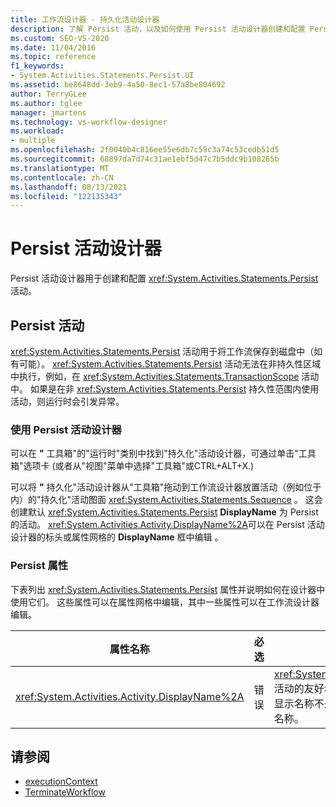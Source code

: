 ```yaml
---
title: 工作流设计器 - 持久化活动设计器
description: 了解 Persist 活动，以及如何使用 Persist 活动设计器创建和配置 Persist 活动。
ms.custom: SEO-VS-2020
ms.date: 11/04/2016
ms.topic: reference
f1_keywords:
- System.Activities.Statements.Persist.UI
ms.assetid: be8648dd-3eb9-4a50-8ec1-57a8be804692
author: TerryGLee
ms.author: tglee
manager: jmartens
ms.technology: vs-workflow-designer
ms.workload:
- multiple
ms.openlocfilehash: 2f0040b4c816ee55e6db7c59c3a74c53cedb51d5
ms.sourcegitcommit: 68897da7d74c31ae1ebf5d47c7b5ddc9b108265b
ms.translationtype: MT
ms.contentlocale: zh-CN
ms.lasthandoff: 08/13/2021
ms.locfileid: "122135343"
---
```

# <a name="persist-activity-designer"></a>Persist 活动设计器

Persist 活动设计器用于创建和配置 <xref:System.Activities.Statements.Persist> 活动。

## <a name="the-persist-activity"></a>Persist 活动

<xref:System.Activities.Statements.Persist> 活动用于将工作流保存到磁盘中（如有可能）。 <xref:System.Activities.Statements.Persist> 活动无法在非持久性区域中执行，例如，在 <xref:System.Activities.Statements.TransactionScope> 活动中。 如果是在非 <xref:System.Activities.Statements.Persist> 持久性范围内使用活动，则运行时会引发异常。

### <a name="using-the-persist-activity-designer"></a>使用 Persist 活动设计器

可以在 **"** 工具箱"的"运行时"类别中找到"持久化"活动设计器，可通过单击"工具箱"选项卡 (或者从"视图"菜单中选择"工具箱"或CTRL+ALT+X.) 

可以将 **"** 持久化"活动设计器从"工具箱"拖动到工作流设计器放置活动（例如位于 内）的"持久化"活动图面 <xref:System.Activities.Statements.Sequence> 。 这会创建默认 <xref:System.Activities.Statements.Persist> **DisplayName** 为 Persist 的活动。 <xref:System.Activities.Activity.DisplayName%2A>可以在 Persist 活动设计器的标头或属性网格的 **DisplayName** 框中编辑 。

### <a name="the-persist-properties"></a>Persist 属性

下表列出 <xref:System.Activities.Statements.Persist> 属性并说明如何在设计器中使用它们。 这些属性可以在属性网格中编辑，其中一些属性可以在工作流设计器编辑。

|属性名称|必选|使用情况|
|-|--------------|-|
|<xref:System.Activities.Activity.DisplayName%2A>|错误|<xref:System.Activities.Statements.Persist> 活动的友好名称。 默认值为 Persist。 虽然显示名称不是绝对必需的，但最好使用显示名称。|

## <a name="see-also"></a>请参阅

- [executionContext](../workflow-designer/runtime-activity-designers.md)
- [TerminateWorkflow](../workflow-designer/terminateworkflow-activity-designer.md)
